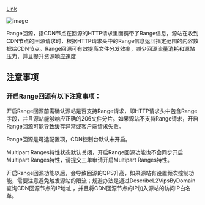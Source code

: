 [Link](https://help.aliyun.com/zh/cdn/user-guide/object-chunking)


![image](https://github.com/user-attachments/assets/6e4ae90c-0253-4274-a5d0-6f033c615560)

Range回源，指CDN节点在回源的HTTP请求里面携带了Range信息，源站在收到CDN节点的回源请求时，根据HTTP请求头中的Range信息返回指定范围的内容数据给CDN节点。Range回源可有效提高文件分发效率，减少回源流量消耗和源站压力，并且提升资源响应速度

## 注意事项
### 开启Range回源有以下注意事项：

开启Range回源前需确认源站是否支持Range请求，即HTTP请求头中包含Range字段，并且源站能够响应正确的206文件分片。如果源站不支持Range请求，开启Range回源可能导致缓存异常或客户端请求失败。

Range回源是可选配置项，CDN控制台默认未开启。

Multipart Ranges特性状态默认关闭，开启Range回源功能也不会同步开启Multipart Ranges特性，请提交工单申请开启Multipart Ranges特性。

开启Range回源功能以后，会导致回源的QPS升高，如果源站有设置频次控制功能，需要注意避免触发源站的限流；规避办法是通过DescribeL2VipsByDomain查询CDN回源节点的IP地址 ，并且将CDN回源节点的IP加入源站的访问IP白名单。

